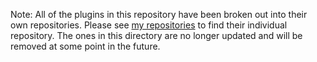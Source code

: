Note: All of the plugins in this repository have been broken out into their own repositories. Please see [my repositories](https://github.com/laurendavissmith?tab=repositories) to find their individual repository. The ones in this directory are no longer updated and will be removed at some point in the future.